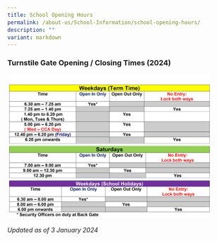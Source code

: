 ```yaml
---
title: School Opening Hours
permalink: /about-us/School-Information/school-opening-hours/
description: ""
variant: markdown
---
```

### Turnstile Gate Opening / Closing Times (2024)



&nbsp;<img src="/images/back_gate.jpg" style="width:90%">
 
 _Updated as of 3 January 2024_